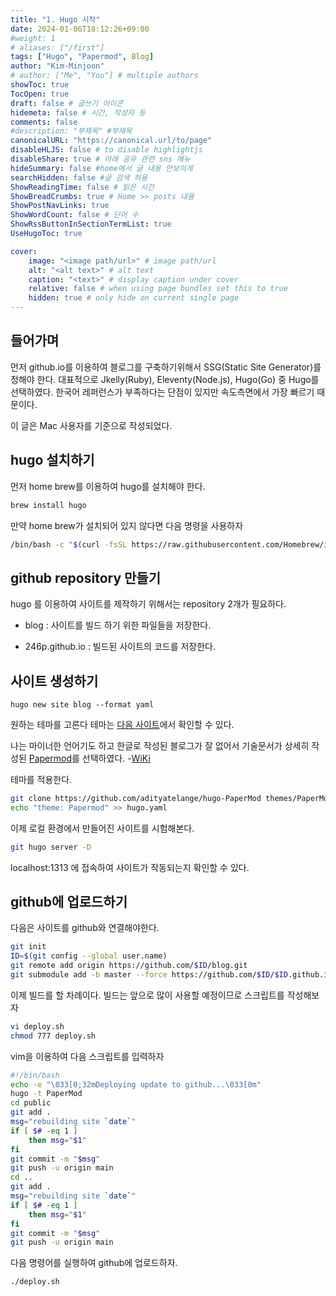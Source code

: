 ```yaml
---
title: "1. Hugo 시작"
date: 2024-01-06T18:12:26+09:00
#weight: 1
# aliases: ["/first"]
tags: ["Hugo", "Papermod", Blog]
author: "Kim-Minjoon"
# author: ["Me", "You"] # multiple authors
showToc: true
TocOpen: true
draft: false # 글쓰기 아이콘
hidemeta: false # 시간, 작성자 등 
comments: false
#description: "부제목" #부재목
canonicalURL: "https://canonical.url/to/page"
disableHLJS: false # to disable highlightjs
disableShare: true # 아래 공유 관련 sns 메뉴 
hideSummary: false #home에서 글 내용 안보이게
searchHidden: false #글 검색 허용
ShowReadingTime: false # 읽은 시간
ShowBreadCrumbs: true # Home >> posts 내용
ShowPostNavLinks: true
ShowWordCount: false # 단어 수
ShowRssButtonInSectionTermList: true
UseHugoToc: true

cover:
    image: "<image path/url>" # image path/url
    alt: "<alt text>" # alt text
    caption: "<text>" # display caption under cover
    relative: false # when using page bundles set this to true
    hidden: true # only hide on current single page
---
```



## 들어가며
먼저 github.io를 이용하여 블로그를 구축하기위해서 SSG(Static Site Generator)를 정해야 한다.
대표적으로 Jkelly(Ruby), Eleventy(Node.js), Hugo(Go) 중 Hugo를 선택하였다. 한국어 레퍼런스가 부족하다는 단점이 있지만 속도측면에서 가장 빠르기 때문이다.

이 글은 Mac 사용자를 기준으로 작성되었다.


## hugo 설치하기

먼저 home brew를 이용하여 hugo를 설치해야 한다.
```.sh
brew install hugo
```
만약 home brew가 설치되어 있지 않다면 다음 명령을 사용하자
```.sh
/bin/bash -c "$(curl -fsSL https://raw.githubusercontent.com/Homebrew/install/HEAD/install.sh)"
```


## github repository 만들기

hugo 를 이용하여 사이트를 제작하기 위해서는 repository 2개가 필요하다.

- blog : 사이트를 빌드 하기 위한 파일들을 저장한다.

- 246p.github.io : 빌드된 사이트의 코드를 저장한다.


## 사이트 생성하기
```
hugo new site blog --format yaml
```

원하는 테마를 고른다 테마는 [다음 사이트](https://themes.gohugo.io/)에서 확인할 수 있다.

나는 마이너한 언어기도 하고 한글로 작성된 블로그가 잘 없어서 기술문서가 상세히 작성된 [Papermod](https://themes.gohugo.io/themes/hugo-papermod/)를 선택하였다. -[WiKi](https://github.com/adityatelange/hugo-PaperMod/wiki)

테마를 적용한다.
```.sh
git clone https://github.com/adityatelange/hugo-PaperMod themes/PaperMod --depth=1
echo "theme: Papermod" >> hugo.yaml
```


이제 로컬 환경에서 만들어진 사이트를 시험해본다.
```.sh
git hugo server -D
```

localhost:1313 에 접속하여 사이트가 작동되는지 확인할 수 있다.


## github에 업로드하기
다음은 사이트를 github와 연결해야한다.

```.sh
git init
ID=$(git config --global user.name)
git remote add origin https://github.com/$ID/blog.git
git submodule add -b master --force https://github.com/$ID/$ID.github.io.git public
```
이제 빌드를 할 차례이다. 빌드는 앞으로 많이 사용할 예정이므로 스크립트를 작성해보자

```.sh
vi deploy.sh
chmod 777 deploy.sh
```

vim을 이용하여 다음 스크립트를 입력하자
```.sh
#!/bin/bash 
echo -e "\033[0;32mDeploying update to github...\033[0m"
hugo -t PaperMod
cd public
git add .
msg="rebuilding site `date`"
if [ $# -eq 1 ]
	then msg="$1"
fi
git commit -m "$msg"
git push -u origin main
cd ..
git add .
msg="rebuilding site `date`"
if [ $# -eq 1 ]
	then msg="$1"
fi
git commit -m "$msg"
git push -u origin main
```
다음 명령어를 실행하여 github에 업로드하자.
```
./deploy.sh
```
